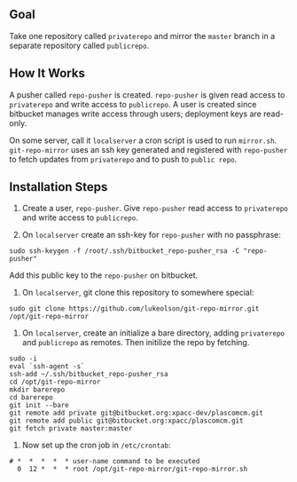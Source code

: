 Goal
---

Take one repository called `privaterepo` and mirror the `master` branch in a separate repository called `publicrepo`.

How It Works
---

A pusher called `repo-pusher` is created.  `repo-pusher` is given read access to `privaterepo` and write access to `publicrepo`.  A user is created since bitbucket manages write access through users; deployment keys are read-only.

On some server, call it `localserver` a cron script is used to run `mirror.sh`.  `git-repo-mirror` uses an ssh key generated and registered with `repo-pusher` to fetch updates from `privaterepo` and to push to `public repo`.

Installation Steps
---
1. Create a user, `repo-pusher`.  Give `repo-pusher` read access to `privaterepo` and write access to `publicrepo`.

1. On `localserver` create an ssh-key for `repo-pusher` with no passphrase:
```
sudo ssh-keygen -f /root/.ssh/bitbucket_repo-pusher_rsa -C "repo-pusher"
```
Add this public key to the `repo-pusher` on bitbucket.

1. On `localserver`, git clone this repository to somewhere special:
```
sudo git clone https://github.com/lukeolson/git-repo-mirror.git /opt/git-repo-mirror
```

1. On `localserver`, create an initialize a bare directory, adding `privaterepo` and `publicrepo` as remotes.  Then initilize the repo by fetching.
```
sudo -i
eval `ssh-agent -s`
ssh-add ~/.ssh/bitbucket_repo-pusher_rsa
cd /opt/git-repo-mirror
mkdir barerepo
cd barerepo
git init --bare
git remote add private git@bitbucket.org:xpacc-dev/plascomcm.git
git remote add public git@bitbucket.org:xpacc/plascomcm.git
git fetch private master:master
```

1. Now set up the cron job in `/etc/crontab`:
```
# *  *  *  *  * user-name command to be executed
  0  12 *  *  * root /opt/git-repo-mirror/git-repo-mirror.sh
```
